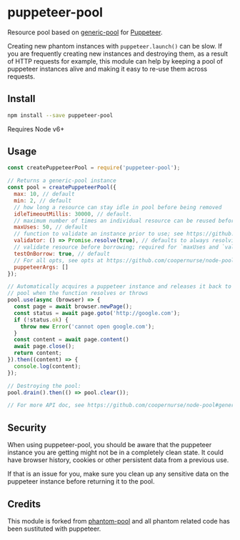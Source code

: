 # puppeteer-pool

Resource pool based on [generic-pool](https://github.com/coopernurse/node-pool) for [Puppeteer](https://github.com/GoogleChrome/puppeteer).

Creating new phantom instances with `puppeteer.launch()` can be slow. If
you are frequently creating new instances and destroying them, as a
result of HTTP requests for example, this module can help by keeping a
pool of puppeteer instances alive and making it easy to re-use them across
requests.

## Install

```bash
npm install --save puppeteer-pool
```

Requires Node v6+

## Usage

```javascript
const createPuppeteerPool = require('puppeteer-pool');

// Returns a generic-pool instance
const pool = createPuppeteerPool({
  max: 10, // default
  min: 2, // default
  // how long a resource can stay idle in pool before being removed
  idleTimeoutMillis: 30000, // default.
  // maximum number of times an individual resource can be reused before being destroyed; set to 0 to disable
  maxUses: 50, // default
  // function to validate an instance prior to use; see https://github.com/coopernurse/node-pool#createpool
  validator: () => Promise.resolve(true), // defaults to always resolving true
  // validate resource before borrowing; required for `maxUses and `validator`
  testOnBorrow: true, // default
  // For all opts, see opts at https://github.com/coopernurse/node-pool#createpool
  puppeteerArgs: []
});

// Automatically acquires a puppeteer instance and releases it back to the
// pool when the function resolves or throws
pool.use(async (browser) => {
  const page = await browser.newPage();
  const status = await page.goto('http://google.com');
  if (!status.ok) {
    throw new Error('cannot open google.com');
  }
  const content = await page.content()
  await page.close();
  return content;
}).then((content) => {
  console.log(content);
});

// Destroying the pool:
pool.drain().then(() => pool.clear());

// For more API doc, see https://github.com/coopernurse/node-pool#generic-pool
```

## Security

When using puppeteer-pool, you should be aware that the puppeteer instance
you are getting might not be in a completely clean state. It could have
browser history, cookies or other persistent data from a previous use.

If that is an issue for you, make sure you clean up any sensitive data
on the puppeteer instance before returning it to the pool.

## Credits

This module is forked from [phantom-pool](https://github.com/binded/phantom-pool) and all phantom related code
has been sustituted with puppeteer.
